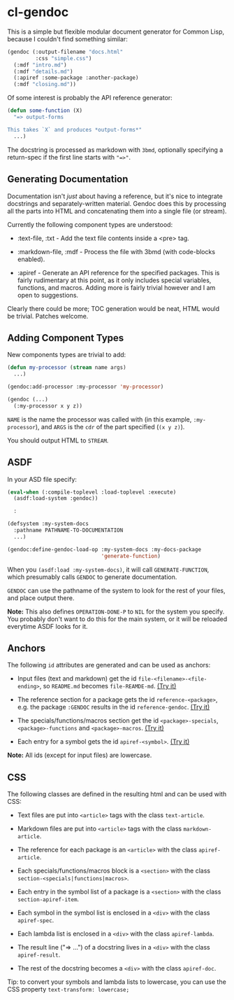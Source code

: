 # cl-gendoc

This is a simple but flexible modular document generator for Common
Lisp, because I couldn't find something similar:

```lisp
(gendoc (:output-filename "docs.html"
         :css "simple.css")
  (:mdf "intro.md")
  (:mdf "details.md")
  (:apiref :some-package :another-package)
  (:mdf "closing.md"))
```

Of some interest is probably the API reference generator:

```lisp
(defun some-function (X)
  "=> output-forms

This takes `X` and produces *output-forms*"
  ...)
```

The docstring is processed as markdown with `3bmd`, optionally
specifying a return-spec if the first line starts with `"=>"`.

## Generating Documentation

Documentation isn't *just* about having a reference, but it's nice to
integrate docstrings and separately-written material.  Gendoc does
this by processing all the parts into HTML and concatenating them into
a single file (or stream).

Currently the following component types are understood:

* :text-file, :txt - Add the text file contents inside a &lt;pre&gt;
  tag.

* :markdown-file, :mdf - Process the file with 3bmd (with code-blocks
  enabled).

* :apiref - Generate an API reference for the specified packages. This
  is fairly rudimentary at this point, as it only includes special
  variables, functions, and macros.  Adding more is fairly trivial
  however and I am open to suggestions.

Clearly there could be more; TOC generation would be neat, HTML would
be trivial.  Patches welcome.

## Adding Component Types

New components types are trivial to add:

```lisp
(defun my-processor (stream name args)
  ...)

(gendoc:add-processor :my-processor 'my-processor)

(gendoc (...)
  (:my-processor x y z))
```

`NAME` is the name the processor was called with (in this example,
`:my-processor`), and `ARGS` is the `cdr` of the part specified (`(x y z)`).

You should output HTML to `STREAM`.

## ASDF

In your ASD file specify:

```lisp
(eval-when (:compile-toplevel :load-toplevel :execute)
  (asdf:load-system :gendoc))

  :

(defsystem :my-system-docs
  :pathname PATHNAME-TO-DOCUMENTATION
  ...)

(gendoc:define-gendoc-load-op :my-system-docs :my-docs-package
                              'generate-function)
```

When you `(asdf:load :my-system-docs)`, it will call
`GENERATE-FUNCTION`, which presumably calls `GENDOC` to generate
documentation.

`GENDOC` can use the pathname of the system to look for the rest of
your files, and place output there.

**Note:** This also defines `OPERATION-DONE-P` to `NIL` for the system
you specify.  You probably don't want to do this for the main system,
or it will be reloaded everytime ASDF looks for it.

## Anchors

The following `id` attributes are generated and can be used as anchors:

* Input files (text and markdown) get the id `file-<filename>-<file-ending>`, so `README.md` becomes `file-REAMDE-md`.
  [(Try it)](#file-intro-md)

* The reference section for a package gets the id `reference-<package>`, e.g. the package `:GENDOC` results in the id `reference-gendoc`.
  [(Try it)](#reference-gendoc)

* The specials/functions/macros section get the id `<package>-specials`, `<package>-functions` and `<package>-macros`.
  [(Try it)](#gendoc-macros)

* Each entry for a symbol gets the id `apiref-<symbol>`.
  [(Try it)](#apiref-gendoc)

**Note:** All ids (except for input files) are lowercase.

## CSS

The following classes are defined in the resulting html and can be used with CSS:

* Text files are put into `<article>` tags with the class `text-article`.

* Markdown files are put into `<article>` tags with the class `markdown-article`.

* The reference for each package is an `<article>` with the class `apiref-article`.

* Each specials/functions/macros block is a `<section>` with the class `section-<specials|functions|macros>`.

* Each entry in the symbol list of a package is a `<section>` with the class `section-apiref-item`.

* Each symbol in the symbol list is enclosed in a `<div>` with the class `apiref-spec`.

* Each lambda list is enclosed in a `<div>` with the class `apiref-lambda`.

* The result line ("=> ...") of a docstring lives in a `<div>` with the class `apiref-result`.

* The rest of the docstring becomes a `<div>` with the class `apiref-doc`.

Tip: to convert your symbols and lambda lists to lowercase, you can use the CSS property `text-transform: lowercase;`